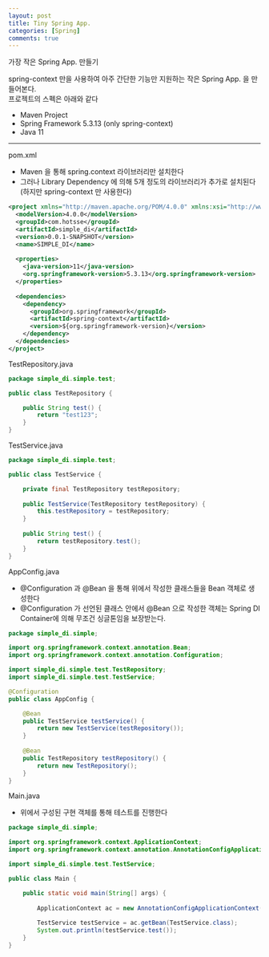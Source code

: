 ```yaml
---
layout: post
title: Tiny Spring App.
categories: [Spring]
comments: true
---
```


가장 작은 Spring App. 만들기

spring-context 만을 사용하여 아주 간단한 기능만 지원하는 작은 Spring App. 을 만들어본다.  
프로젝트의 스펙은 아래와 같다
- Maven Project
- Spring Framework 5.3.13 (only spring-context)
- Java 11

------------

pom.xml
- Maven 을 통해 spring.context 라이브러리만 설치한다
- 그러나 Library Dependency 에 의해 5개 정도의 라이브러리가 추가로 설치된다 (하지만 spring-context 만 사용한다)
``` xml
<project xmlns="http://maven.apache.org/POM/4.0.0" xmlns:xsi="http://www.w3.org/2001/XMLSchema-instance" xsi:schemaLocation="http://maven.apache.org/POM/4.0.0 https://maven.apache.org/xsd/maven-4.0.0.xsd">
  <modelVersion>4.0.0</modelVersion>
  <groupId>com.hotsse</groupId>
  <artifactId>simple_di</artifactId>
  <version>0.0.1-SNAPSHOT</version>
  <name>SIMPLE_DI</name>
  
  <properties>
    <java-version>11</java-version>
    <org.springframework-version>5.3.13</org.springframework-version>
  </properties>
  
  <dependencies>
    <dependency>
      <groupId>org.springframework</groupId>
      <artifactId>spring-context</artifactId>
      <version>${org.springframework-version}</version>
    </dependency>    
  </dependencies>
</project>
```

TestRepository.java
``` java
package simple_di.simple.test;

public class TestRepository {

	public String test() {
		return "test123";
	}
}
```

TestService.java
``` java
package simple_di.simple.test;

public class TestService {

	private final TestRepository testRepository;
	
	public TestService(TestRepository testRepository) {
		this.testRepository = testRepository;
	}
	
	public String test() {
		return testRepository.test();
	}
}
```

AppConfig.java
- @Configuration 과 @Bean 을 통해 위에서 작성한 클래스들을 Bean 객체로 생성한다
- @Configuration 가 선언된 클래스 안에서 @Bean 으로 작성한 객체는 Spring DI Container에 의해 무조건 싱글톤임을 보장받는다.
``` java
package simple_di.simple;

import org.springframework.context.annotation.Bean;
import org.springframework.context.annotation.Configuration;

import simple_di.simple.test.TestRepository;
import simple_di.simple.test.TestService;

@Configuration
public class AppConfig {

	@Bean
	public TestService testService() {
		return new TestService(testRepository());
	}
	
	@Bean
	public TestRepository testRepository() {
		return new TestRepository();
	}
}
```

Main.java
- 위에서 구성된 구현 객체를 통해 테스트를 진행한다
``` java
package simple_di.simple;

import org.springframework.context.ApplicationContext;
import org.springframework.context.annotation.AnnotationConfigApplicationContext;

import simple_di.simple.test.TestService;

public class Main {

	public static void main(String[] args) {
		
		ApplicationContext ac = new AnnotationConfigApplicationContext(AppConfig.class);
		
		TestService testService = ac.getBean(TestService.class);
		System.out.println(testService.test());
	}
}
```

